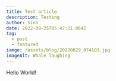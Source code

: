 ```yaml
---
title: Test article
description: Testing
author: Sinh
date: 2022-09-25T05:47:21.064Z
tag:
  - post
  - featured
iamge: /assets/blog/20220829_074103.jpg
imageAlt: Whale laughing
---
```

H﻿ello World!